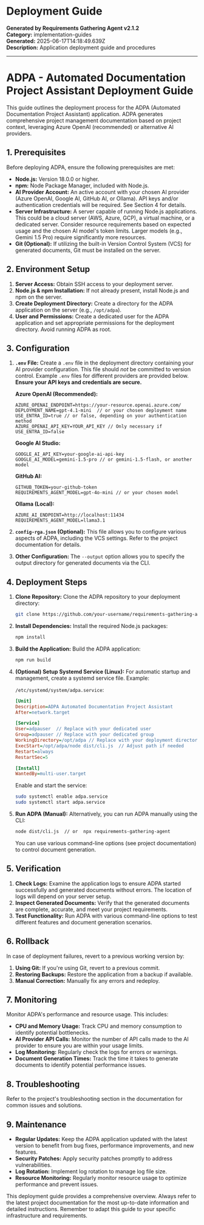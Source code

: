 # Deployment Guide

**Generated by Requirements Gathering Agent v2.1.2**  
**Category:** implementation-guides  
**Generated:** 2025-06-17T14:18:49.639Z  
**Description:** Application deployment guide and procedures

---

# ADPA - Automated Documentation Project Assistant Deployment Guide

This guide outlines the deployment process for the ADPA (Automated Documentation Project Assistant) application.  ADPA generates comprehensive project management documentation based on project context, leveraging Azure OpenAI (recommended) or alternative AI providers.

## 1. Prerequisites

Before deploying ADPA, ensure the following prerequisites are met:

* **Node.js:** Version 18.0.0 or higher.
* **npm:**  Node Package Manager, included with Node.js.
* **AI Provider Account:**  An active account with your chosen AI provider (Azure OpenAI, Google AI, GitHub AI, or Ollama).  API keys and/or authentication credentials will be required. See Section 4 for details.
* **Server Infrastructure:** A server capable of running Node.js applications. This could be a cloud server (AWS, Azure, GCP), a virtual machine, or a dedicated server.  Consider resource requirements based on expected usage and the chosen AI model's token limits.  Larger models (e.g., Gemini 1.5 Pro) require significantly more resources.
* **Git (Optional):** If utilizing the built-in Version Control System (VCS) for generated documents, Git must be installed on the server.


## 2. Environment Setup

1. **Server Access:** Obtain SSH access to your deployment server.
2. **Node.js & npm Installation:** If not already present, install Node.js and npm on the server.
3. **Create Deployment Directory:** Create a directory for the ADPA application on the server (e.g., `/opt/adpa`).
4. **User and Permissions:** Create a dedicated user for the ADPA application and set appropriate permissions for the deployment directory.  Avoid running ADPA as root.


## 3. Configuration

1. **`.env` File:** Create a `.env` file in the deployment directory containing your AI provider configuration.  This file should *not* be committed to version control.  Example `.env` files for different providers are provided below.  **Ensure your API keys and credentials are secure.**

   **Azure OpenAI (Recommended):**

   ```
   AZURE_OPENAI_ENDPOINT=https://your-resource.openai.azure.com/
   DEPLOYMENT_NAME=gpt-4.1-mini  // or your chosen deployment name
   USE_ENTRA_ID=true // or false, depending on your authentication method
   AZURE_OPENAI_API_KEY=YOUR_API_KEY // Only necessary if USE_ENTRA_ID=false
   ```

   **Google AI Studio:**

   ```
   GOOGLE_AI_API_KEY=your-google-ai-api-key
   GOOGLE_AI_MODEL=gemini-1.5-pro // or gemini-1.5-flash, or another model
   ```

   **GitHub AI:**

   ```
   GITHUB_TOKEN=your-github-token
   REQUIREMENTS_AGENT_MODEL=gpt-4o-mini // or your chosen model
   ```

   **Ollama (Local):**

   ```
   AZURE_AI_ENDPOINT=http://localhost:11434
   REQUIREMENTS_AGENT_MODEL=llama3.1
   ```

2. **`config-rga.json` (Optional):**  This file allows you to configure various aspects of ADPA, including the VCS settings.  Refer to the project documentation for details.

3. **Other Configuration:**  The `--output` option allows you to specify the output directory for generated documents via the CLI.


## 4. Deployment Steps

1. **Clone Repository:** Clone the ADPA repository to your deployment directory:

   ```bash
   git clone https://github.com/your-username/requirements-gathering-agent.git .
   ```

2. **Install Dependencies:** Install the required Node.js packages:

   ```bash
   npm install
   ```

3. **Build the Application:** Build the ADPA application:

   ```bash
   npm run build
   ```

4. **(Optional) Setup Systemd Service (Linux):** For automatic startup and management, create a systemd service file.  Example:

   `/etc/systemd/system/adpa.service`:

   ```ini
   [Unit]
   Description=ADPA Automated Documentation Project Assistant
   After=network.target

   [Service]
   User=adpauser  // Replace with your dedicated user
   Group=adpauser // Replace with your dedicated group
   WorkingDirectory=/opt/adpa // Replace with your deployment directory
   ExecStart=/opt/adpa/node dist/cli.js  // Adjust path if needed
   Restart=always
   RestartSec=5

   [Install]
   WantedBy=multi-user.target
   ```

   Enable and start the service:

   ```bash
   sudo systemctl enable adpa.service
   sudo systemctl start adpa.service
   ```

5. **Run ADPA (Manual):**  Alternatively, you can run ADPA manually using the CLI:

   ```bash
   node dist/cli.js  // or  npx requirements-gathering-agent
   ```

   You can use various command-line options (see project documentation) to control document generation.


## 5. Verification

1. **Check Logs:** Examine the application logs to ensure ADPA started successfully and generated documents without errors.  The location of logs will depend on your server setup.
2. **Inspect Generated Documents:** Verify that the generated documents are complete, accurate, and meet your project requirements.
3. **Test Functionality:** Run ADPA with various command-line options to test different features and document generation scenarios.


## 6. Rollback

In case of deployment failures, revert to a previous working version by:

1. **Using Git:** If you're using Git, revert to a previous commit.
2. **Restoring Backups:** Restore the application from a backup if available.
3. **Manual Correction:** Manually fix any errors and redeploy.


## 7. Monitoring

Monitor ADPA's performance and resource usage.  This includes:

* **CPU and Memory Usage:** Track CPU and memory consumption to identify potential bottlenecks.
* **AI Provider API Calls:** Monitor the number of API calls made to the AI provider to ensure you are within your usage limits.
* **Log Monitoring:** Regularly check the logs for errors or warnings.
* **Document Generation Times:** Track the time it takes to generate documents to identify potential performance issues.


## 8. Troubleshooting

Refer to the project's troubleshooting section in the documentation for common issues and solutions.


## 9. Maintenance

* **Regular Updates:** Keep the ADPA application updated with the latest version to benefit from bug fixes, performance improvements, and new features.
* **Security Patches:** Apply security patches promptly to address vulnerabilities.
* **Log Rotation:** Implement log rotation to manage log file size.
* **Resource Monitoring:** Regularly monitor resource usage to optimize performance and prevent issues.


This deployment guide provides a comprehensive overview.  Always refer to the latest project documentation for the most up-to-date information and detailed instructions. Remember to adapt this guide to your specific infrastructure and requirements.
